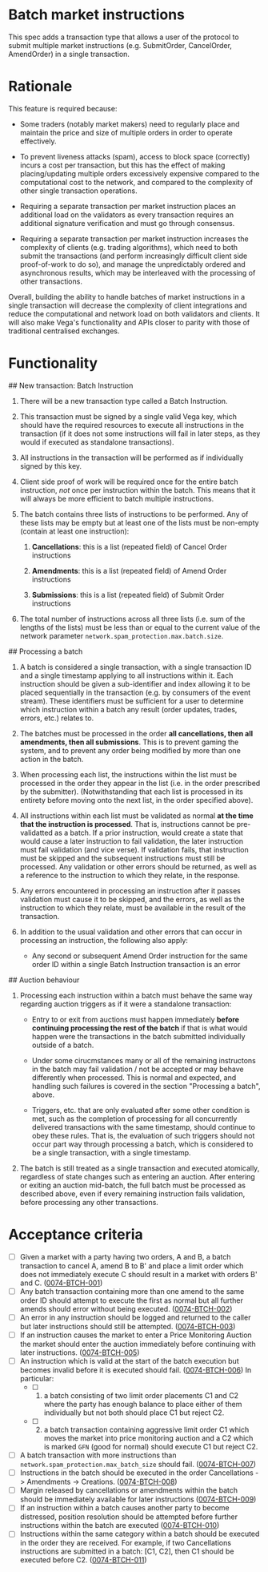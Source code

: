 # Batch market instructions

This spec adds a transaction type that allows a user of the protocol to submit multiple market instructions (e.g. SubmitOrder, CancelOrder, AmendOrder) in a single transaction.


# Rationale

This feature is required because:

- Some traders (notably market makers) need to regularly place and maintain the price and size of multiple orders in order to operate effectively.

- To prevent liveness attacks (spam), access to block space (correctly) incurs a cost per transaction, but this has the effect of making placing/updating multiple orders excessively expensive compared to the computational cost to the network, and compared to the complexity of other single transaction operations.

- Requiring a separate transaction per market instruction places an additional load on the validators as every transaction requires an additional signature verification and must go through consensus.

- Requiring a separate transaction per market instruction increases the complexity of clients (e.g. trading algorithms), which need to both submit the transactions (and perform increasingly difficult client side proof-of-work to do so), and manage the unpredictably ordered and asynchronous results, which may be interleaved with the processing of other transactions.

Overall, building the ability to handle batches of market instructions in a single transaction will decrease the complexity of client integrations and reduce the computational and network load on both validators and clients. It will also make Vega's functionality and APIs closer to parity with those of traditional centralised exchanges.


# Functionality

## New transaction: Batch Instruction

1. There will be a new transaction type called a Batch Instruction.

1. This transaction must be signed by a single valid Vega key, which should have the required resources to execute all instructions in the transaction (if it does not some instructions will fail in later steps, as they would if executed as standalone transactions). 

1. All instructions in the transaction will be performed as if individually signed by this key.

1. Client side proof of work will be required once for the entire batch instruction, *not* once per instruction within the batch. This means that it will always be more efficient to batch multiple instructions.

1. The batch contains three lists of instructions to be performed. Any of these lists may be empty but at least one of the lists must be non-empty (contain at least one instruction):

   1. **Cancellations**: this is a list (repeated field) of Cancel Order instructions

   1. **Amendments**: this is a list (repeated field) of Amend Order instructions

   1. **Submissions**: this is a list (repeated field) of Submit Order instructions

1. The total number of instructions across all three lists (i.e. sum of the lengths of the lists) must be less than or equal to the current value of the network parameter `network.spam_protection.max.batch.size`.


## Processing a batch

1. A batch is considered a single transaction, with a single transaction ID and a single timestamp applying to all instructions within it. Each instruction should be given a sub-identifier and index allowing it to be placed sequentially in the transaction (e.g. by consumers of the event stream). These identifiers must be sufficient for a user to determine which instruction within a batch any result (order updates, trades, errors, etc.) relates to.

1. The batches must be processed in the order **all cancellations, then all amendments, then all submissions**. This is to prevent gaming the system, and to prevent any order being modified by more than one action in the batch.

1. When processing each list, the instructions within the list must be processed in the order they appear in the list (i.e. in the order prescribed by the submitter). (Notwithstanding that each list is processed in its entirety before moving onto the next list, in the order specified above). 

1. All instructions within each list must be validated as normal **at the time that the instruction is processed**. That is, instructions cannot be pre-validatted as a batch. If a prior instruction, would create a state that would cause a later instruction to fail validation, the later instruction must fail validation (and vice verse). If validation fails, that instruction must be skipped and the subsequent instructions must still be processed. Any validation or other errors should be returned, as well as a reference to the instruction to which they relate, in the response.

1. Any errors encountered in processing an instruction after it passes validation must cause it to be skipped, and the errors, as well as the instruction to which they relate, must be available in the result of the transaction.

1. In addition to the usual validation and other errors that can occur in processing an instruction, the following also apply:

   - Any second or subsequent Amend Order instruction for the same order ID within a single Batch Instruction transaction is an error


## Auction behaviour

1. Processing each instruction within a batch must behave the same way regarding auction triggers as if it were a standalone transaction: 

   - Entry to or exit from auctions must happen immediately **before continuing processing the rest of the batch** if that is what would happen were the transactions in the batch submitted individually outside of a batch.

   - Under some cirucmstances many or all of the remaining instructons in the batch may fail validation / not be accepted or may behave differently when processed. 
   This is normal and expected, and handling such failures is covered in the section "Processing a batch", above.

   - Triggers, etc. that are only evaluated after some other condition is met, such as the completion of processing for all concurrently delivered  transactions with the same timestamp, should continue to obey these rules.
   That is, the evaluation of such triggers should not occur part way through processing a batch, which is considered to be a single transaction, with a single timestamp.

1. The batch is still treated as a single transaction and executed atomically, regardless of state changes such as entering an auction.
After entering or exiting an auction mid-batch, the full batch must be processed as described above, even if every remaining instruction fails validation, before processing any other transactions.


# Acceptance criteria

 - [ ] Given a market with a party having two orders, A and B, a batch transaction to cancel A, amend B to B' and place a limit order which does not immediately execute C should result in a market with orders B' and C. (<a name="0074-BTCH-001" href="#0074-BTCH-001">0074-BTCH-001</a>)
 - [ ] Any batch transaction containing more than one amend to the same order ID should attempt to execute the first as normal but all further amends should error without being executed. (<a name="0074-BTCH-002" href="#0074-BTCH-002">0074-BTCH-002</a>)
 - [ ] An error in any instruction should be logged and returned to the caller but later instructions should still be attempted. (<a name="0074-BTCH-003" href="#0074-BTCH-003">0074-BTCH-003</a>)
 - [ ] If an instruction causes the market to enter a Price Monitoring Auction the market should enter the auction immediately before continuing with later instructions. (<a name="0074-BTCH-005" href="#0074-BTCH-005">0074-BTCH-005</a>)
 - [ ] An instruction which is valid at the start of the batch execution but becomes invalid before it is executed should fail. (<a name="0074-BTCH-006" href="#0074-BTCH-006">0074-BTCH-006</a>) In particular:
   - [ ] 1. a batch consisting of two limit order placements C1 and C2 where the party has enough balance to place either of them individually but not both should place C1 but reject C2.
   - [ ] 2. a batch transaction containing aggressive limit order C1 which moves the market into price monitoring auction and a C2 which is marked `GFN` (good for normal) should execute C1 but reject C2.
 - [ ] A batch transaction with more instructions than `network.spam_protection.max_batch_size` should fail. (<a name="0074-BTCH-007" href="#0074-BTCH-007">0074-BTCH-007</a>)
 - [ ] Instructions in the batch should be executed in the order Cancellations -> Amendments -> Creations.  (<a name="0074-BTCH-008" href="#0074-BTCH-008">0074-BTCH-008</a>)
 - [ ] Margin released by cancellations or amendments within the batch should be immediately available for later instructions (<a name="0074-BTCH-009" href="#0074-BTCH-009">0074-BTCH-009</a>)
 - [ ] If an instruction within a batch causes another party to become distressed, position resolution should be attempted before further instructions within the batch are executed (<a name="0074-BTCH-010" href="#0074-BTCH-010">0074-BTCH-010</a>)
 - [ ] Instructions within the same category within a batch should be executed in the order they are received. For example, if two Cancellations instructions are submitted in a batch: [C1, C2], then C1 should be executed before C2. (<a name="0074-BTCH-011" href="#0074-BTCH-011">0074-BTCH-011</a>)
